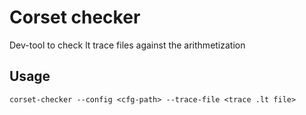 # Corset checker

Dev-tool to check lt trace files against the arithmetization

## Usage

```
corset-checker --config <cfg-path> --trace-file <trace .lt file>
```